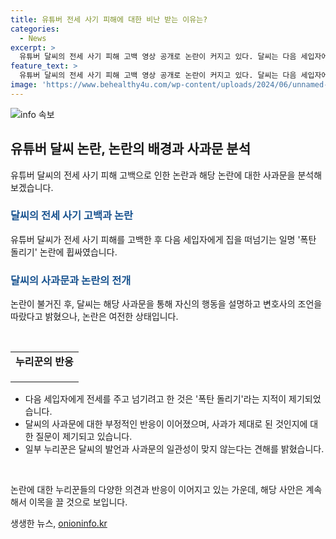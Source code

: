 ```yaml
---
title: 유튜버 전세 사기 피해에 대한 비난 받는 이유는?
categories:
  - News
excerpt: >
  유튜버 달씨의 전세 사기 피해 고백 영상 공개로 논란이 커지고 있다. 달씨는 다음 세입자에게 집을 떠넘기려다가 폭탄 돌리기 논란에 휘말렸고, 해당 영상은 삭제됐다. 논란에 대해 달씨는 설명문을 통해 자신의 행동을 옹호하며 사과했지만, 누리꾼들의 비판은 여전히 이어지고 있다. 함정에 빠진 달씨의 입장과 사과에 대한 반응이 엇갈리며 논란이 확산 중이다.
feature_text: >
  유튜버 달씨의 전세 사기 피해 고백 영상 공개로 논란이 커지고 있다. 달씨는 다음 세입자에게 집을 떠넘기려다가 폭탄 돌리기 논란에 휘말렸고, 해당 영상은 삭제됐다. 논란에 대해 달씨는 설명문을 통해 자신의 행동을 옹호하며 사과했지만, 누리꾼들의 비판은 여전히 이어지고 있다. 함정에 빠진 달씨의 입장과 사과에 대한 반응이 엇갈리며 논란이 확산 중이다.
image: 'https://www.behealthy4u.com/wp-content/uploads/2024/06/unnamed-file.png'
---
```


<p><img src="https://www.behealthy4u.com/wp-content/uploads/2024/06/unnamed-file.png" alt="info 속보" /></p>

<h2 data-ke-size="size26">유튜버 달씨 논란, 논란의 배경과 사과문 분석</h2>

<p data-ke-size="size16">유튜버 달씨의 전세 사기 피해 고백으로 인한 논란과 해당 논란에 대한 사과문을 분석해보겠습니다.</p>

<h3><b><span style="color: #1a5490;">달씨의 전세 사기 고백과 논란</span></b></h3>

<p data-ke-size="size16">유튜버 달씨가 전세 사기 피해를 고백한 후 다음 세입자에게 집을 떠넘기는 일명 '폭탄 돌리기' 논란에 휩싸였습니다.</p>

<h3><b><span style="color: #1a5490;">달씨의 사과문과 논란의 전개</span></b></h3>

<p data-ke-size="size16">논란이 불거진 후, 달씨는 해당 사과문을 통해 자신의 행동을 설명하고 변호사의 조언을 따랐다고 밝혔으나, 논란은 여전한 상태입니다.</p>

<p data-ke-size="size16">&nbsp;</p>

<table>
<tbody>
<tr>
<td style="text-align: center; height: 17px;"><b>누리꾼의 반응</b></td>
</tr>
<tr>
<td style="text-align: center; height: 17px;"><b></b></td>
</tr>
</tbody>
</table>

<ul>
<li>다음 세입자에게 전세를 주고 넘기려고 한 것은 '폭탄 돌리기'라는 지적이 제기되었습니다.</li>
<li>달씨의 사과문에 대한 부정적인 반응이 이어졌으며, 사과가 제대로 된 것인지에 대한 질문이 제기되고 있습니다.</li>
<li>일부 누리꾼은 달씨의 발언과 사과문의 일관성이 맞지 않는다는 견해를 밝혔습니다.</li>
</ul>

<p data-ke-size="size16">&nbsp;</p>

<p data-ke-size="size16">논란에 대한 누리꾼들의 다양한 의견과 반응이 이어지고 있는 가운데, 해당 사안은 계속해서 이목을 끌 것으로 보입니다.</p>
생생한 뉴스, <a href="https://onioninfo.kr" rel="dofollow">onioninfo.kr</a>


